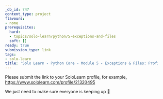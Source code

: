 ```yaml
---
_db_id: 747
content_type: project
flavours:
- none
prerequisites:
  hard:
  - topics/solo-learn/python/5-exceptions-and-files
  soft: []
ready: true
submission_type: link
tags:
- solo-learn
title: 'Solo Learn - Python Core - Module 5 - Exceptions & Files: Profile check'
---
```


Please submit the link to your SoloLearn profile, for example, https://www.sololearn.com/profile/21320495

We just need to make sure everyone is keeping up 💚